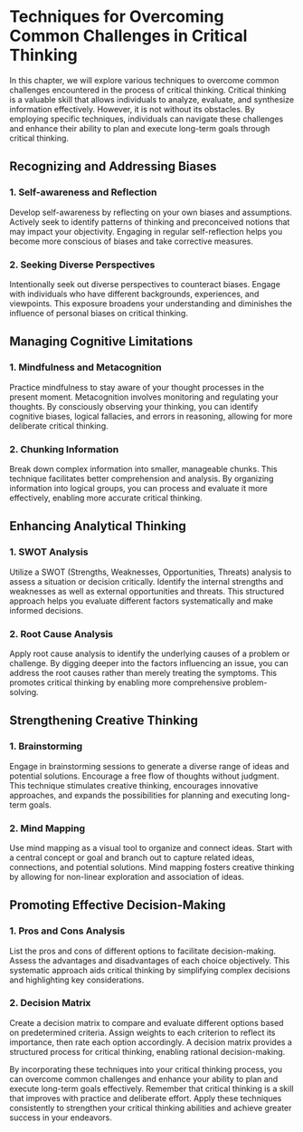 Techniques for Overcoming Common Challenges in Critical Thinking
===========================================================================

In this chapter, we will explore various techniques to overcome common challenges encountered in the process of critical thinking. Critical thinking is a valuable skill that allows individuals to analyze, evaluate, and synthesize information effectively. However, it is not without its obstacles. By employing specific techniques, individuals can navigate these challenges and enhance their ability to plan and execute long-term goals through critical thinking.

Recognizing and Addressing Biases
---------------------------------

### 1. Self-awareness and Reflection

Develop self-awareness by reflecting on your own biases and assumptions. Actively seek to identify patterns of thinking and preconceived notions that may impact your objectivity. Engaging in regular self-reflection helps you become more conscious of biases and take corrective measures.

### 2. Seeking Diverse Perspectives

Intentionally seek out diverse perspectives to counteract biases. Engage with individuals who have different backgrounds, experiences, and viewpoints. This exposure broadens your understanding and diminishes the influence of personal biases on critical thinking.

Managing Cognitive Limitations
------------------------------

### 1. Mindfulness and Metacognition

Practice mindfulness to stay aware of your thought processes in the present moment. Metacognition involves monitoring and regulating your thoughts. By consciously observing your thinking, you can identify cognitive biases, logical fallacies, and errors in reasoning, allowing for more deliberate critical thinking.

### 2. Chunking Information

Break down complex information into smaller, manageable chunks. This technique facilitates better comprehension and analysis. By organizing information into logical groups, you can process and evaluate it more effectively, enabling more accurate critical thinking.

Enhancing Analytical Thinking
-----------------------------

### 1. SWOT Analysis

Utilize a SWOT (Strengths, Weaknesses, Opportunities, Threats) analysis to assess a situation or decision critically. Identify the internal strengths and weaknesses as well as external opportunities and threats. This structured approach helps you evaluate different factors systematically and make informed decisions.

### 2. Root Cause Analysis

Apply root cause analysis to identify the underlying causes of a problem or challenge. By digging deeper into the factors influencing an issue, you can address the root causes rather than merely treating the symptoms. This promotes critical thinking by enabling more comprehensive problem-solving.

Strengthening Creative Thinking
-------------------------------

### 1. Brainstorming

Engage in brainstorming sessions to generate a diverse range of ideas and potential solutions. Encourage a free flow of thoughts without judgment. This technique stimulates creative thinking, encourages innovative approaches, and expands the possibilities for planning and executing long-term goals.

### 2. Mind Mapping

Use mind mapping as a visual tool to organize and connect ideas. Start with a central concept or goal and branch out to capture related ideas, connections, and potential solutions. Mind mapping fosters creative thinking by allowing for non-linear exploration and association of ideas.

Promoting Effective Decision-Making
-----------------------------------

### 1. Pros and Cons Analysis

List the pros and cons of different options to facilitate decision-making. Assess the advantages and disadvantages of each choice objectively. This systematic approach aids critical thinking by simplifying complex decisions and highlighting key considerations.

### 2. Decision Matrix

Create a decision matrix to compare and evaluate different options based on predetermined criteria. Assign weights to each criterion to reflect its importance, then rate each option accordingly. A decision matrix provides a structured process for critical thinking, enabling rational decision-making.

By incorporating these techniques into your critical thinking process, you can overcome common challenges and enhance your ability to plan and execute long-term goals effectively. Remember that critical thinking is a skill that improves with practice and deliberate effort. Apply these techniques consistently to strengthen your critical thinking abilities and achieve greater success in your endeavors.


